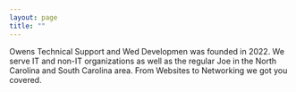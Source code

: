 ```yaml
---
layout: page
title: ""
---
```


Owens Technical Support and Wed Developmen was founded in 2022. We serve IT and non-IT organizations as well as the regular Joe in the North Carolina and South Carolina area. From Websites to Networking we got you covered.

